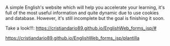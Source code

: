 A simple English's website which will help you accelerate your learning, it's full of the most useful information and quite dynamic due to use cookies and database. However, it's still incomplete but the goal is finishing it soon.
 
Take a look!!!:
https://cristiandario89.github.io/EnglishWeb_forms_jsp/#

https://cristiandario89.github.io/EnglishWeb_forms_jsp/plantilla
 
